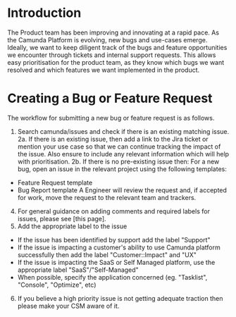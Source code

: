 # Introduction

The Product team has been improving and innovating at a rapid pace. As the Camunda Platform is evolving, new bugs and use-cases emerge. Ideally, we want to keep diligent track of the bugs and feature opportunities we encounter through tickets and internal support requests. This allows easy prioritisation for the product team, as they know which bugs we want resolved and which features we want implemented in the product.

# Creating a Bug or Feature Request

The workflow for submitting a new bug or feature request is as follows.

1. Search camunda/issues and check if there is an existing matching issue.
2a. If there is an existing issue, then add a link to the Jira ticket or mention your use case so that we can continue tracking the impact of the issue. Also ensure to include any relevant information which will help with prioritisation.
2b. If there is no pre-existing issue then:
For a new bug, open an issue in the relevant project using the following templates:
- Feature Request template
- Bug Report template
A Engineer will review the request and, if accepted for work, move the request to the relevant team and trackers.
4. For general guidance on adding comments and required labels for issues, please see [this page].
5. Add the appropriate label to the issue
- If the issue has been identified by support add the label "Support"
- If the issue is impacting a customer's ability to use Camunda platform successfully then add the label "Customer::Impact" and "UX"
- If the issue is impacting the SaaS or Self Managed platform, use the appropriate label "SaaS"/"Self-Managed"
- When possible, specify the application concerned (eg. "Tasklist", "Console", "Optimize", etc) 

6. If you believe a high priority issue is not getting adequate traction then please make your CSM aware of it.

